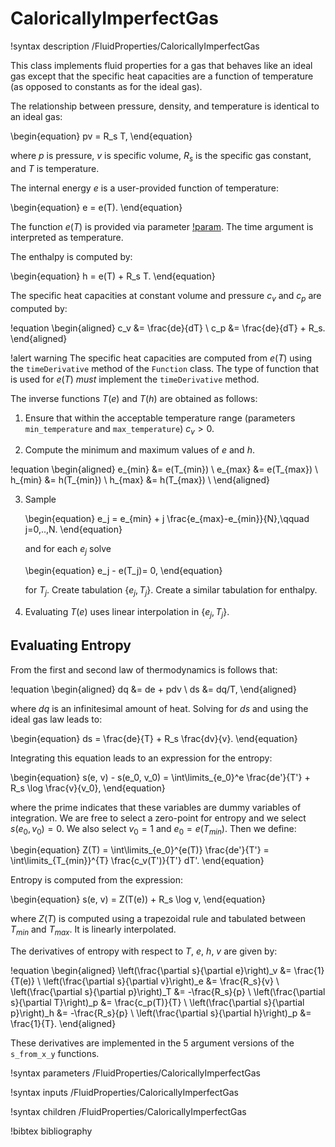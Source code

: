 # CaloricallyImperfectGas

!syntax description /FluidProperties/CaloricallyImperfectGas

This class implements fluid properties for a gas that behaves like an
ideal gas except that the specific heat capacities are a function of temperature
(as opposed to constants as for the ideal gas).

The relationship between pressure, density, and temperature is identical to an ideal
gas:

\begin{equation}
  pv = R_s T,
\end{equation}  

where $p$ is pressure, $v$ is specific volume, $R_s$ is the specific
gas constant, and $T$ is temperature.

The internal energy $e$ is a user-provided function of temperature:

\begin{equation}
  e = e(T).
\end{equation}  

The function $e(T)$ is provided via parameter [!param](/FluidProperties/CaloricallyImperfectGas/e). The time argument is interpreted
as temperature.

The enthalpy is computed by:

\begin{equation}
  h = e(T) + R_s T.
\end{equation}  

The specific heat capacities at constant volume and pressure $c_v$ and $c_p$
are computed by:

!equation
\begin{aligned}
c_v &= \frac{de}{dT} \\
c_p &= \frac{de}{dT} + R_s.
\end{aligned}

!alert warning
The specific heat capacities are computed from $e(T)$ using the `timeDerivative` method
of the `Function` class. The type of function that is used for $e(T)$ *must* implement
the `timeDerivative` method.

The inverse functions $T(e)$ and $T(h)$ are obtained as follows:

1. Ensure that within the acceptable temperature range (parameters `min_temperature` and `max_temperature`) $c_v > 0$.

2. Compute the minimum and maximum values of $e$ and $h$.

!equation
\begin{aligned}
e_{min} &= e(T_{min}) \\
e_{max} &= e(T_{max}) \\
h_{min} &= h(T_{min}) \\
h_{max} &= h(T_{max}) \\
\end{aligned}

3. Sample

   \begin{equation}
   e_j = e_{min} + j \frac{e_{max}-e_{min}}{N},\qquad j=0,..,N.
   \end{equation}

   and for each $e_j$ solve

   \begin{equation}
   e_j - e(T_j)= 0,
   \end{equation}

   for $T_j$. Create tabulation $\{e_j, T_j\}$. Create a similar tabulation for enthalpy.

4. Evaluating $T(e)$ uses linear interpolation in $\{e_j, T_j\}$.

## Evaluating Entropy

From the first and second law of thermodynamics is follows that:

!equation
\begin{aligned}
dq &= de + pdv \\
ds &= dq/T,
\end{aligned}

where $dq$ is an infinitesimal amount of heat. Solving for $ds$ and using the ideal gas law leads to:

\begin{equation}
 ds = \frac{de}{T} + R_s \frac{dv}{v}.
\end{equation}

Integrating this equation leads to an expression for the entropy:

\begin{equation}
 s(e, v) - s(e_0, v_0) = \int\limits_{e_0}^e \frac{de'}{T'} + R_s \log \frac{v}{v_0},
\end{equation}

where the prime indicates that these variables are dummy variables of integration.
We are free to select a zero-point for entropy and we select $s(e_0, v_0) = 0$.
We also select $v_0 = 1$ and $e_0 = e(T_{min})$. Then we define:

\begin{equation}
 Z(T) = \int\limits_{e_0}^{e(T)} \frac{de'}{T'} = \int\limits_{T_{min}}^{T} \frac{c_v(T')}{T'} dT'.
\end{equation}

Entropy is computed from the expression:

\begin{equation}
 s(e, v) = Z(T(e)) + R_s \log v,
\end{equation}

where $Z(T)$ is computed using a trapezoidal rule and tabulated between $T_{min}$ and $T_{max}$.
It is linearly interpolated.

The derivatives of entropy with respect to $T$, $e$, $h$, $v$ are given by:

!equation
\begin{aligned}
\left(\frac{\partial s}{\partial e}\right)_v &= \frac{1}{T(e)} \\
\left(\frac{\partial s}{\partial v}\right)_e &= \frac{R_s}{v} \\
\left(\frac{\partial s}{\partial p}\right)_T &= -\frac{R_s}{p} \\
\left(\frac{\partial s}{\partial T}\right)_p &= \frac{c_p(T)}{T} \\
\left(\frac{\partial s}{\partial p}\right)_h &= -\frac{R_s}{p} \\
\left(\frac{\partial s}{\partial h}\right)_p &= \frac{1}{T}.
\end{aligned}

These derivatives are implemented in the 5 argument versions of the `s_from_x_y`
functions.

!syntax parameters /FluidProperties/CaloricallyImperfectGas

!syntax inputs /FluidProperties/CaloricallyImperfectGas

!syntax children /FluidProperties/CaloricallyImperfectGas

!bibtex bibliography
